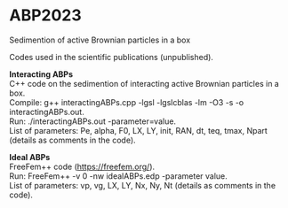 # ABP2023
Sedimention of active Brownian particles in a box

Codes used in the scientific publications (unpublished).

<b>Interacting ABPs</b></br>
C++ code on the sedimention of interacting active Brownian particles in a box.</br>
Compile: g++ interactingABPs.cpp -lgsl -lgslcblas -lm -O3 -s -o interactingABPs.out.</br>
Run: ./interactingABPs.out -parameter=value.</br>
List of parameters: Pe, alpha, F0, LX, LY, init, RAN, dt, teq, tmax, Npart (details as comments in the code).

<b>Ideal ABPs</b></br>
FreeFem++ code (https://freefem.org/).</br>
Run: FreeFem++ -v 0 -nw idealABPs.edp -parameter value.</br>
List of parameters: vp, vg, LX, LY, Nx, Ny, Nt (details as comments in the code).
